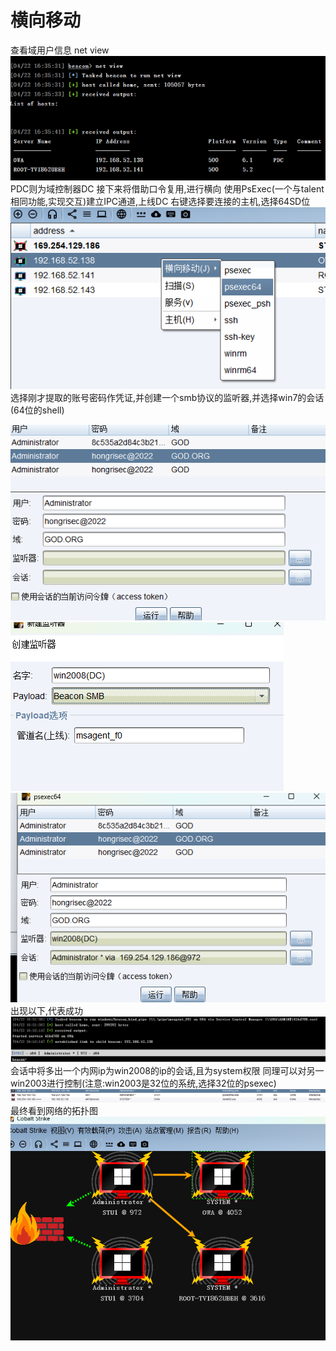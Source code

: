 # 横向移动
查看域用户信息
net view
![](vx_images/118594610205843.png)
PDC则为域控制器DC
接下来将借助口令复用,进行横向
使用PsExec(一个与talent相同功能,实现交互)建立IPC通道,上线DC
右键选择要连接的主机,选择64SD位
![](vx_images/118438435136513.png)
选择刚才提取的账号密码作凭证,并创建一个smb协议的监听器,并选择win7的会话(64位的shell)

![](vx_images/468258168292313.png)
![](vx_images/315838528683253.png)
![](vx_images/187496811915808.png)
出现以下,代表成功
![](vx_images/152687874199092.png)
会话中将多出一个内网ip为win2008的ip的会话,且为system权限
同理可以对另一win2003进行控制(注意:win2003是32位的系统,选择32位的psexec)
![](vx_images/569967404696275.png)
最终看到网络的拓扑图
![](vx_images/141164924060684.png)

